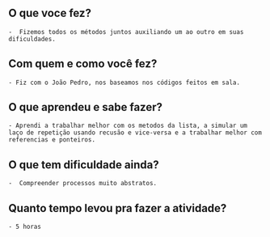 ## O que voce fez?
	-  Fizemos todos os métodos juntos auxiliando um ao outro em suas dificuldades. 

## Com quem e como você fez?
	- Fiz com o João Pedro, nos baseamos nos códigos feitos em sala.

## O que aprendeu e sabe fazer?
	- Aprendi a trabalhar melhor com os metodos da lista, a simular um laço de repetição usando recusão e vice-versa e a trabalhar melhor com referencias e ponteiros. 

## O que tem dificuldade ainda?
	-  Compreender processos muito abstratos.

## Quanto tempo levou pra fazer a atividade?
	- 5 horas
